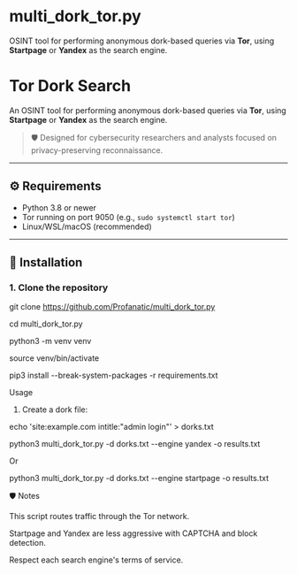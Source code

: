 # multi_dork_tor.py
OSINT tool for performing anonymous dork-based queries via **Tor**, using **Startpage** or **Yandex** as the search engine.

# Tor Dork Search

An OSINT tool for performing anonymous dork-based queries via **Tor**, using **Startpage** or **Yandex** as the search engine.

> 🛡️ Designed for cybersecurity researchers and analysts focused on privacy-preserving reconnaissance.

---

## ⚙️ Requirements

- Python 3.8 or newer
- Tor running on port 9050 (e.g., `sudo systemctl start tor`)
- Linux/WSL/macOS (recommended)

---

## 🚀 Installation

### 1. Clone the repository

git clone https://github.com/Profanatic/multi_dork_tor.py

cd multi_dork_tor.py

python3 -m venv venv

source venv/bin/activate

pip3 install --break-system-packages -r requirements.txt

Usage

1. Create a dork file:

echo 'site:example.com intitle:"admin login"' > dorks.txt

python3 multi_dork_tor.py -d dorks.txt --engine yandex -o results.txt

Or

python3 multi_dork_tor.py -d dorks.txt --engine startpage -o results.txt

🛡️ Notes

This script routes traffic through the Tor network.

Startpage and Yandex are less aggressive with CAPTCHA and block detection.

Respect each search engine's terms of service.

